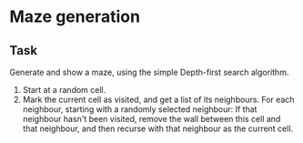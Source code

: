 # Maze generation

## Task
Generate and show a maze, using the simple Depth-first search algorithm.

1. Start at a random cell.
2. Mark the current cell as visited, and get a list of its neighbours. For each neighbour, starting with a randomly selected neighbour: If that neighbour hasn't been visited, remove the wall between this cell and that neighbour, and then recurse with that neighbour as the current cell.
